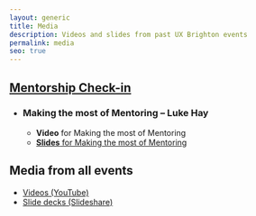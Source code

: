 ```yaml
---
layout: generic
title: Media
description: Videos and slides from past UX Brighton events
permalink: media
seo: true
---
```

## [Mentorship Check-in](https://uxbri.org/mentorship-check-in)

* ### Making the most of Mentoring – Luke Hay

  * **Video** for Making the most of Mentoring
  * [**Slides** for Making the most of Mentoring](https://www.slideshare.net/uxbri/luke-hay-making-the-most-of-mentoring)

## Media from all events

* [Videos (YouTube)](https://www.youtube.com/@uxbri/videos)
* [Slide decks (Slideshare)](https://www.slideshare.net/uxbri/presentations)